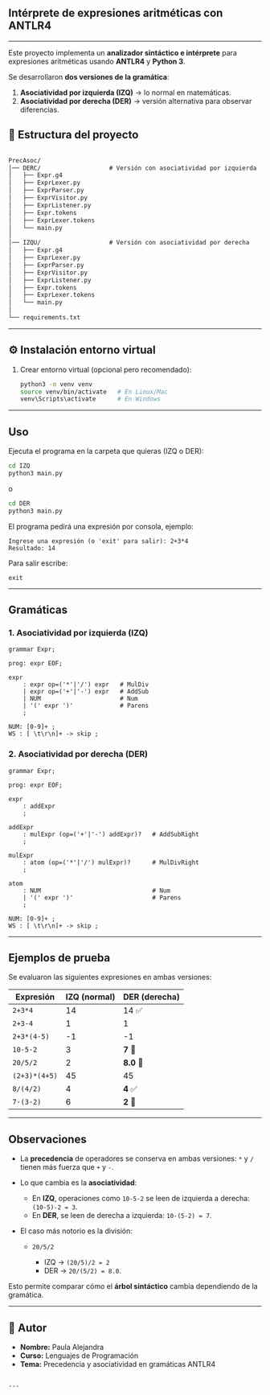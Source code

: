 ## Intérprete de expresiones aritméticas con ANTLR4
---

Este proyecto implementa un **analizador sintáctico e intérprete** para expresiones aritméticas usando **ANTLR4** y **Python 3**.  

Se desarrollaron **dos versiones de la gramática**:
1. **Asociatividad por izquierda (IZQ)** → lo normal en matemáticas.
2. **Asociatividad por derecha (DER)** → versión alternativa para observar diferencias.

## 📂 Estructura del proyecto
```markdown

PrecAsoc/
│── DERC/                   # Versión con asociatividad por izquierda
│   ├── Expr.g4
│   ├── ExprLexer.py
│   ├── ExprParser.py
│   ├── ExprVisitor.py
│   ├── ExprListener.py
│   ├── Expr.tokens
│   ├── ExprLexer.tokens
│   └── main.py
│
│── IZQU/                   # Versión con asociatividad por derecha
│   ├── Expr.g4
│   ├── ExprLexer.py
│   ├── ExprParser.py
│   ├── ExprVisitor.py
│   ├── ExprListener.py
│   ├── Expr.tokens
│   ├── ExprLexer.tokens
│   └── main.py
│
└── requirements.txt

```
---

## ⚙️ Instalación entorno virtual 

1. Crear entorno virtual (opcional pero recomendado):

   ```bash
   python3 -m venv venv
   source venv/bin/activate   # En Linux/Mac
   venv\Scripts\activate      # En Windows
   ```
---

## Uso

Ejecuta el programa en la carpeta que quieras (IZQ o DER):

```bash
cd IZQ
python3 main.py
```

o

```bash
cd DER
python3 main.py
```

El programa pedirá una expresión por consola, ejemplo:

```
Ingrese una expresión (o 'exit' para salir): 2+3*4
Resultado: 14
```

Para salir escribe:

```
exit
```

---

## Gramáticas

### 1. Asociatividad por izquierda (IZQ)

```antlr
grammar Expr;

prog: expr EOF;

expr
    : expr op=('*'|'/') expr   # MulDiv
    | expr op=('+'|'-') expr   # AddSub
    | NUM                      # Num
    | '(' expr ')'             # Parens
    ;

NUM: [0-9]+ ;
WS : [ \t\r\n]+ -> skip ;
```

### 2. Asociatividad por derecha (DER)

```antlr
grammar Expr;

prog: expr EOF;

expr
    : addExpr
    ;

addExpr
    : mulExpr (op=('+'|'-') addExpr)?   # AddSubRight
    ;

mulExpr
    : atom (op=('*'|'/') mulExpr)?      # MulDivRight
    ;

atom
    : NUM                               # Num
    | '(' expr ')'                      # Parens
    ;

NUM: [0-9]+ ;
WS : [ \t\r\n]+ -> skip ;
```

---

## Ejemplos de prueba

Se evaluaron las siguientes expresiones en ambas versiones:

| Expresión     | IZQ (normal) | DER (derecha) |
| ------------- | ------------ | ------------- |
| `2+3*4`       | 14           | 14 ✅          |
| `2+3-4`       | 1            | 1             |
| `2+3*(4-5)`   | -1           | -1            |
| `10-5-2`      | 3            | **7** 🔄      |
| `20/5/2`      | 2            | **8.0** 🔄    |
| `(2+3)*(4+5)` | 45           | 45            |
| `8/(4/2)`     | 4            | **4** ✅       |
| `7-(3-2)`     | 6            | **2** 🔄      |

---

## Observaciones

* La **precedencia** de operadores se conserva en ambas versiones:
  `*` y `/` tienen más fuerza que `+` y `-`.
* Lo que cambia es la **asociatividad**:

  * En **IZQ**, operaciones como `10-5-2` se leen de izquierda a derecha: `(10-5)-2 = 3`.
  * En **DER**, se leen de derecha a izquierda: `10-(5-2) = 7`.
* El caso más notorio es la división:

  * `20/5/2`

    * IZQ → `(20/5)/2 = 2`
    * DER → `20/(5/2) = 8.0`.

Esto permite comparar cómo el **árbol sintáctico** cambia dependiendo de la gramática.

---

## 👤 Autor

* **Nombre:** Paula Alejandra
* **Curso:** Lenguajes de Programación
* **Tema:** Precedencia y asociatividad en gramáticas ANTLR4

```

---

